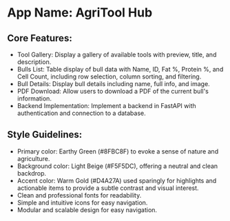 # **App Name**: AgriTool Hub

## Core Features:

- Tool Gallery: Display a gallery of available tools with preview, title, and description.
- Bulls List: Table display of bull data with Name, ID, Fat %, Protein %, and Cell Count, including row selection, column sorting, and filtering.
- Bull Details: Display bull details including name, full info, and image.
- PDF Download: Allow users to download a PDF of the current bull's information.
- Backend Implementation: Implement a backend in FastAPI with authentication and connection to a database.

## Style Guidelines:

- Primary color: Earthy Green (#8FBC8F) to evoke a sense of nature and agriculture.
- Background color: Light Beige (#F5F5DC), offering a neutral and clean backdrop.
- Accent color: Warm Gold (#D4A27A) used sparingly for highlights and actionable items to provide a subtle contrast and visual interest.
- Clean and professional fonts for readability.
- Simple and intuitive icons for easy navigation.
- Modular and scalable design for easy navigation.